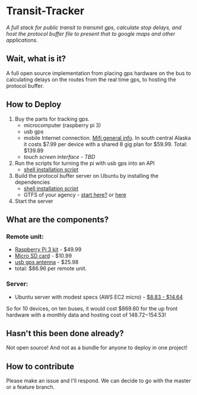 

Transit-Tracker
===================

*A full stack for public transit to transmit gps, calculate stop delays, and host the protocol buffer file to present that to google maps and other applications.*

Wait, what is it?
-------------

A full open source implementation from placing gps hardware on the bus to calculating delays on the routes from the real time gps, to hosting the protocol buffer. 

How to Deploy
-------------

1. Buy the parts for tracking gps. 
	* microcomputer (raspberry pi 3) 
	* usb gps
	* mobile Internet connection. [Mifi general info](https://en.wikipedia.org/wiki/MiFi). In south central Alaska it costs $7.99 per device with a shared 8 gig plan for $59.99. Total: $139.89
	* *touch screen interface - TBD*
1. Run the scripts for turning the pi with usb gps into an API
   * [shell installation script](server-scripts/setup.sh)
2. Build the protocol buffer server on Ubuntu by installing the dependencies
   * [shell installation script](server-scripts/setup.sh)
   * GTFS of your agency - [start here?](https://transit.land/feed-registry/) or [here](http://transitfeeds.com/) 
3. Start the server

What are the components?
-------------

### Remote unit:
* [Raspberry Pi 3 kit](https://www.amazon.com/CanaKit-Raspberry-Clear-Power-Supply/dp/B01C6EQNNK/ref=sr_1_3?s=pc&ie=UTF8&qid=1488783930&sr=1-3&keywords=raspberry+pi+3) - $49.99
* [Micro SD card](https://www.amazon.com/Samsung-Select-Memory-MB-ME32DA-AM/dp/B01DOB6Y5Q/ref=sr_1_1?s=pc&ie=UTF8&qid=1488783959&sr=1-1&keywords=micro+sd) - $10.99
* [usb gps antenna](https://www.amazon.com/Generic-Receiver-G-mouse-Antenna-Navigation/dp/B017BJ3KTU/ref=sr_1_1?s=pc&ie=UTF8&qid=1488784023&sr=8-1&keywords=Generic+USB+GPS+Receiver+G-mouse+GPS+Mouse+Within+GPS+Module+Antenna+for+Car+Laptop+PC+Navigation+Support+Google) - $25.98
* total: $86.96 per remote unit.

### Server:
* Ubuntu server with modest specs (AWS EC2 micro) - [$8.83 - $14.64](https://www.google.com/search?q=aws+micro+cost+month&oq=aws+micro&aqs=chrome.0.69i59l2j69i57.3119j0j1&sourceid=chrome&ie=UTF-8)

So for 10 devices, on ten buses, it would cost $869.60 for the up front hardware with a monthly data and hosting cost of $148.72-$154.53!

Hasn't this been done already? 
-------------

Not open source! And not as a bundle for anyone to deploy in one project!


How to contribute
-------------

Please make an issue and I'll respond.  We can decide to go with the master or a feature branch. 








